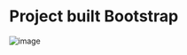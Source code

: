 # Project built Bootstrap

![image](https://github.com/Ansar1337/2023-Web-Development-Bootcamp/assets/78149480/d375637e-325b-4eeb-bf42-916fa25de3fd)

